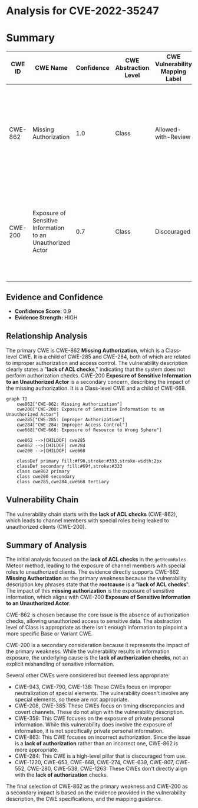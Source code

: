 # Analysis for CVE-2022-35247

# Summary
| CWE ID | CWE Name | Confidence | CWE Abstraction Level | CWE Vulnerability Mapping Label | CWE-Vulnerability Mapping Notes |
|---|---|---|---|---|---|
| CWE-862 | Missing Authorization | 1.0 | Class | Allowed-with-Review | Primary CWE. The product does not perform an authorization check when an actor attempts to access a resource or perform an action. |
| CWE-200 | Exposure of Sensitive Information to an Unauthorized Actor | 0.7 | Class | Discouraged | Secondary CWE. The product exposes sensitive information to an actor that is not explicitly authorized to have access to that information. |

## Evidence and Confidence

*   **Confidence Score:** 0.9
*   **Evidence Strength:** HIGH

## Relationship Analysis
The primary CWE is CWE-862 **Missing Authorization**, which is a Class-level CWE. It is a child of CWE-285 and CWE-284, both of which are related to improper authorization and access control. The vulnerability description clearly states a "**lack of ACL checks**," indicating that the system does not perform authorization checks. CWE-200 **Exposure of Sensitive Information to an Unauthorized Actor** is a secondary concern, describing the impact of the missing authorization. It is a Class-level CWE and a child of CWE-668.

```mermaid
graph TD
    cwe862["CWE-862: Missing Authorization"]
    cwe200["CWE-200: Exposure of Sensitive Information to an Unauthorized Actor"]
    cwe285["CWE-285: Improper Authorization"]
    cwe284["CWE-284: Improper Access Control"]
    cwe668["CWE-668: Exposure of Resource to Wrong Sphere"]

    cwe862 -->|CHILDOF| cwe285
    cwe862 -->|CHILDOF| cwe284
    cwe200 -->|CHILDOF| cwe668

    classDef primary fill:#f96,stroke:#333,stroke-width:2px
    classDef secondary fill:#69f,stroke:#333
    class cwe862 primary
    class cwe200 secondary
    class cwe285,cwe284,cwe668 tertiary
```

## Vulnerability Chain
The vulnerability chain starts with the **lack of ACL checks** (CWE-862), which leads to channel members with special roles being leaked to unauthorized clients (CWE-200).

## Summary of Analysis
The initial analysis focused on the **lack of ACL checks** in the `getRoomRoles` Meteor method, leading to the exposure of channel members with special roles to unauthorized clients. The evidence directly supports CWE-862 **Missing Authorization** as the primary weakness because the vulnerability description key phrases state that the **rootcause** is a "**lack of ACL checks**". The impact of this **missing authorization** is the exposure of sensitive information, which aligns with CWE-200 **Exposure of Sensitive Information to an Unauthorized Actor**.

CWE-862 is chosen because the core issue is the absence of authorization checks, allowing unauthorized access to sensitive data. The abstraction level of Class is appropriate as there isn't enough information to pinpoint a more specific Base or Variant CWE.

CWE-200 is a secondary consideration because it represents the impact of the primary weakness. While the vulnerability results in information exposure, the underlying cause is the **lack of authorization checks**, not an explicit mishandling of sensitive information.

Several other CWEs were considered but deemed less appropriate:

*   CWE-943, CWE-790, CWE-138: These CWEs focus on improper neutralization of special elements. The vulnerability doesn't involve any special elements, so these are not appropriate.
*   CWE-208, CWE-385: These CWEs focus on timing discrepancies and covert channels. These do not align with the vulnerability description.
*   CWE-359: This CWE focuses on the exposure of private personal information. While this vulnerability does involve the exposure of information, it is not specifically private personal information.
*   CWE-863: This CWE focuses on incorrect authorization. Since the issue is a **lack of authorization** rather than an incorrect one, CWE-862 is more appropriate.
*   CWE-284: This CWE is a high-level pillar that is discouraged from use.
*   CWE-1220, CWE-653, CWE-668, CWE-274, CWE-639, CWE-807, CWE-552, CWE-280, CWE-538, CWE-1263: These CWEs don't directly align with the **lack of authorization** checks.

The final selection of CWE-862 as the primary weakness and CWE-200 as a secondary impact is based on the evidence provided in the vulnerability description, the CWE specifications, and the mapping guidance.